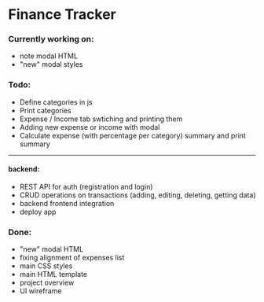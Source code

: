 # Finance Tracker


### Currently working on:
- note modal HTML
- "new" modal styles


### Todo: 
- Define categories in js
- Print categories 
- Expense / Income tab swtiching and printing them
- Adding new expense or income with modal
- Calculate expense (with percentage per category) summary and print summary

---
#### backend:
- REST API for auth (registration and login)
- CRUD operations on transactions (adding, editing, deleting, getting data)
- backend frontend integration
- deploy app


### Done:
- "new" modal HTML
- fixing alignment of expenses list
- main CSS styles
- main HTML template
- project overview
- UI wireframe


